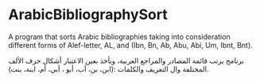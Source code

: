 # ArabicBibliographySort

A program that sorts Arabic bibliographies taking into consideration different forms of Alef-letter, AL, and (Ibn, Bn, Ab, Abu, Abi, Um, Ibnt, Bnt).

برنامج يرتب قائمة المصادر والمراجع العربية، ويأخذ بعين الاعتبار أشكال حرف الألف المختلفة وال التعريف والكلمات :(ابن، بن، أب، أبو ، أبي، أم، ابنة، بنت).
